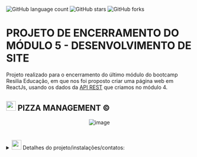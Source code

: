 ![GitHub language count](https://img.shields.io/github/languages/count/NodjaLima/pizza_management?color=blue&logoColor=blue&style=flat-square)
![GitHub stars](https://img.shields.io/github/stars/NodjaLima?style=flat-square)
![GitHub forks](https://img.shields.io/github/forks/NodjaLima/pizza_management?style=flat-square)

# PROJETO DE ENCERRAMENTO DO MÓDULO 5 - DESENVOLVIMENTO DE SITE

Projeto realizado para o encerramento do último módulo do bootcamp Resilia Educação, em que nos foi proposto criar 
uma página web em ReactJs, usando os dados da [API REST](https://github.com/rnegrelly/Projeto-M4-API_REST.git) que criamos no módulo 4.

## <img src="https://emojis.slackmojis.com/emojis/images/1643515427/14464/pizza.gif?1643515427" width="26px"> PIZZA MANAGEMENT ©

<div align="center">
  
![image](https://user-images.githubusercontent.com/100171322/189219245-cabfee1b-6edf-4327-a53d-e10332ecb138.png)
  
</div>

#
<details>
<summary> <img src="https://emojis.slackmojis.com/emojis/images/1643515222/12401/pizza_spin.gif?1643515222" width="26px"> Detalhes do projeto/instalações/contatos: </summary>
<br />

<br>
 
 ## Detalhes do projeto: 
  
✔ Implementar, utilizando a biblioteca React.js, um site que:

1. [x] Utilize endpoints da API que foi criada no M4 com Node.Js e Express;
2. [x] Utilizar o README.md do repositório para documentação do projeto;
3. [x] Utilizar a biblioteca react-router-dom para roteamento das páginas;
4. [x] Utilizar CSS Grid para definição do layout das páginas;
5. [x] Tenha uma animação CSS para carregamento inicial do site(sem biblioteca).
6. [x] Contenha as funcionalidades básicas do CRUD:
7. [x] Página para listar os cadastros com opção de busca;
8. [x] Página para incluir um novo registro;
9. [x] Página para editar os cadastros;
10. [x] Opção de excluir itens cadastrados.

  
## Para instalar o nosso projeto na sua máquina, siga as instruções a seguir:
  
 
 1. CLONAR ESSE REPOSITÓRIO: 
 ```
     git clone https://github.com/NodjaLima/pizza_management.git
 ```

2. ACESSAR A PASTA CRIADA ATRAVÉS DO CMD USANDO O COMANDO: 
 ```
      cd pizza_management
 ```      
3. INSTALAR DEPENDÊNCIAS:
 ```
      npm install
  ```     	    
4. INICIANDO O SERVIDOR:
 ```
      npm run dev
 ```
  
<div align='center'>  
  
 ## Status do Projeto
![Bagde](https://img.shields.io/badge/Status%20do%20Projeto-Concluído-blue)


## Time desenvolvedor ![image](https://user-images.githubusercontent.com/100171322/189221961-f345daf6-4da6-45c8-bc44-0b5832d6693b.png):
	

 **Larrissa Lira** - [larrissalira](https://github.com/larrissalira)
 **Nodja Lima** - [NodjaLima](https://github.com/NodjaLima)
 **Renato Negrelly** - [rnegrelly](https://github.com/rnegrelly/)
 **Helder Lucas** -  [devhelderlrs](https://github.com/devhelderlrs)

---
  
[⬆ Voltar ao Topo](#projeto-de-encerramento-do-módulo-5---desenvolvimento-de-site)
  

